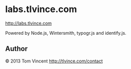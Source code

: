 # labs.tlvince.com

<http://labs.tlvince.com>

Powered by Node.js, Wintersmith, typogr.js and identify.js.

## Author

© 2013 Tom Vincent <http://tlvince.com/contact>

